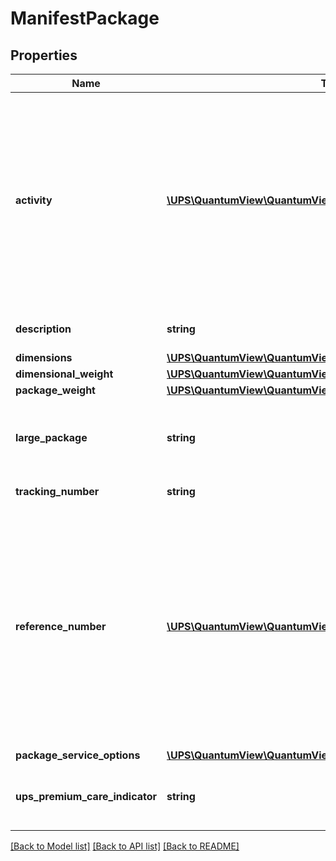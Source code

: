 # ManifestPackage

## Properties
Name | Type | Description | Notes
------------ | ------------- | ------------- | -------------
**activity** | [**\UPS\QuantumView\QuantumView\PackageActivity[]**](PackageActivity.md) | Information about package delivery activity.  **NOTE:** For versions &gt;&#x3D; v2, this element will always be returned as an array. For requests using version &#x3D; v1, this element will be returned as an array if there is more than one object and a single object if there is only 1. | [optional] 
**description** | **string** | Description of package merchandise. | [optional] 
**dimensions** | [**\UPS\QuantumView\QuantumView\PackageDimensions**](PackageDimensions.md) |  | [optional] 
**dimensional_weight** | [**\UPS\QuantumView\QuantumView\PackageDimensionalWeight**](PackageDimensionalWeight.md) |  | [optional] 
**package_weight** | [**\UPS\QuantumView\QuantumView\PackagePackageWeight**](PackagePackageWeight.md) |  | [optional] 
**large_package** | **string** | Values for LargePackage are: - 1 - Oversize 1 - 2 - Oversize 2 - 4 - Large package | [optional] 
**tracking_number** | **string** | Package&#x27;s tracking number. | [optional] 
**reference_number** | [**\UPS\QuantumView\QuantumView\PackageReferenceNumber[]**](PackageReferenceNumber.md) | Container tag for information about the package-level reference number.  **NOTE:** For versions &gt;&#x3D; v2, this element will always be returned as an array. For requests using version &#x3D; v1, this element will be returned as an array if there is more than one object and a single object if there is only 1. | [optional] 
**package_service_options** | [**\UPS\QuantumView\QuantumView\PackagePackageServiceOptions**](PackagePackageServiceOptions.md) |  | [optional] 
**ups_premium_care_indicator** | **string** | Presence of the tag indicates UPSPremiumCare applies to this package | [optional] 

[[Back to Model list]](../../README.md#documentation-for-models) [[Back to API list]](../../README.md#documentation-for-api-endpoints) [[Back to README]](../../README.md)

